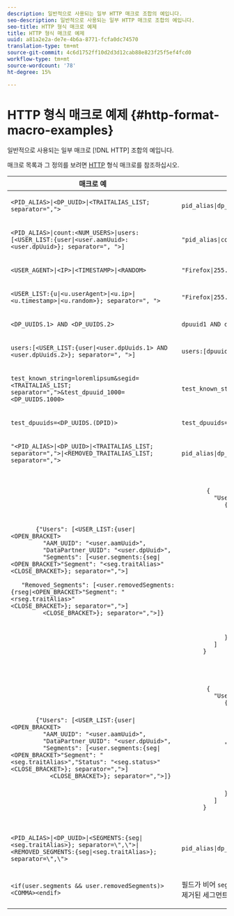 ```yaml
---
description: 일반적으로 사용되는 일부 HTTP 매크로 조합의 예입니다.
seo-description: 일반적으로 사용되는 일부 HTTP 매크로 조합의 예입니다.
seo-title: HTTP 형식 매크로 예제
title: HTTP 형식 매크로 예제
uuid: a81a2e2a-de7e-4b6a-8771-fcfa0dc74570
translation-type: tm+mt
source-git-commit: 4c6d1752ff10d2d3d12cab88e823f25f5ef4fcd0
workflow-type: tm+mt
source-wordcount: '78'
ht-degree: 15%

---
```



# HTTP 형식 매크로 예제 {#http-format-macro-examples}

일반적으로 사용되는 일부 매크로 [!DNL HTTP] 조합의 예입니다.

매크로 목록과 그 정의를 보려면 [HTTP](../formats/web-formats.md) 형식 매크로를 참조하십시오.

<table id="table_D5FAC5D056ED49D79FA883197EF8F42E"> 
 <thead> 
  <tr> 
   <th colname="col1" class="entry"> 매크로 예 </th> 
   <th colname="col2" class="entry"> 출력 형식 </th> 
  </tr> 
 </thead>
 <tbody> 
  <tr> 
   <td colname="col1"> <p> <code>&lt;PID_ALIAS&gt;|&lt;DP_UUID&gt;|&lt;TRAITALIAS_LIST; separator=","&gt;</code> </p> </td> 
   <td colname="col2"> <p> <code>pid_alias|dp_uuid|trait_1,trait_2</code> </p> </td> 
  </tr> 
  <tr> 
   <td colname="col1"> <p> <code>&lt;PID_ALIAS&gt;|count:&lt;NUM_USERS&gt;|users:[&lt;USER_LIST:{user|&lt;user.aamUuid&gt;:&lt;user.dpUuid&gt;}; separator=", "&gt;]</code> </p> </td> 
   <td colname="col2"> <p> <code>"pid_alias|count:2|users:[uuid1:dpuuid1, uuid2:dpuuid2]"</code> </p> </td> 
  </tr> 
  <tr> 
   <td colname="col1"> <p> <code>&lt;USER_AGENT&gt;|&lt;IP&gt;|&lt;TIMESTAMP&gt;|&lt;RANDOM&gt;</code> </p> </td> 
   <td colname="col2"> <p> <code>"Firefox|255.255.255.255|1395758143|42341"</code> </p> </td> 
  </tr> 
  <tr> 
   <td colname="col1"> <p> <code>&lt;USER_LIST:{u|&lt;u.userAgent&gt;|&lt;u.ip&gt;|&lt;u.timestamp&gt;|&lt;u.random&gt;}; separator=", "&gt;</code> </p> </td> 
   <td colname="col2"> <p> <code>"Firefox|255.255.255.255|1395758143|42341"</code> </p> </td> 
  </tr> 
  <tr> 
   <td colname="col1"> <p> <code>&lt;DP_UUIDS.1&gt; AND &lt;DP_UUIDS.2&gt;</code> </p> </td> 
   <td colname="col2"> <p> <code>dpuuid1 AND dpuuid2</code> </p> </td> 
  </tr> 
  <tr> 
   <td colname="col1"> <p> <code>users:[&lt;USER_LIST:{user|&lt;user.dpUuids.1&gt; AND &lt;user.dpUuids.2&gt;}; separator=", "&gt;]</code> </p> </td> 
   <td colname="col2"> <p> <code>users:[dpuuid1 AND dpuuid2]</code> </p> </td> 
  </tr> 
  <tr> 
   <td colname="col1"> <p> <code>test_known_string=loremlipsum&amp;segid=&lt;TRAITALIAS_LIST; separator=","&gt;&amp;test_dpuuid_1000=&lt;DP_UUIDS.1000&gt;</code> </p> </td> 
   <td colname="col2"> <p> <code>test_known_string=loremlipsum&amp;segid=trait_1,trait_2&amp;test_dpuuid_1000=dpuuid_1000</code> </p> </td> 
  </tr> 
  <tr> 
   <td colname="col1"> <p> <code>test_dpuuids=&lt;DP_UUIDS.(DPID)&gt;</code> </p> </td> 
   <td colname="col2"> <p> <code>test_dpuuids=dpuuid2</code> </p> </td> 
  </tr> 
  <tr> 
   <td colname="col1"> <p> <code>"&lt;PID_ALIAS&gt;|&lt;DP_UUID&gt;|&lt;TRAITALIAS_LIST; separator=","&gt;|&lt;REMOVED_TRAITALIAS_LIST; separator=","&gt;</code> </p> </td> 
   <td colname="col2"> <p> <code>pid_alias|dp_uuid|trait_1,trait_2|trait_3,trait_4</code> </p> </td> 
  </tr> 
  <tr> 
   <td colname="col1"> <p> 
     <code>
       {"Users":&nbsp;[&lt;USER_LIST:{user|&lt;OPEN_BRACKET&gt; 
      &nbsp;&nbsp;&nbsp;"AAM_UUID":&nbsp;"&lt;user.aamUuid&gt;", 
      &nbsp;&nbsp;&nbsp;"DataPartner_UUID":&nbsp;"&lt;user.dpUuid&gt;", 
      &nbsp;&nbsp;&nbsp;"Segments":&nbsp;[&lt;user.segments:{seg|&lt;OPEN_BRACKET&gt;"Segment":&nbsp;"&lt;seg.traitAlias&gt;"&lt;CLOSE_BRACKET&gt;};&nbsp;separator=","&gt;] 
      &nbsp;&nbsp;&nbsp;"Removed_Segments":&nbsp;[&lt;user.removedSegments:{rseg|&lt;OPEN_BRACKET&gt;"Segment":&nbsp;"&lt;rseg.traitAlias&gt;"&lt;CLOSE_BRACKET&gt;};&nbsp;separator=","&gt;] 
      &nbsp;&nbsp;&nbsp;&lt;CLOSE_BRACKET&gt;};&nbsp;separator=","&gt;]} 
     </code> </p> </td> 
   <td colname="col2"> <p> 
     <code>
       {&nbsp;&nbsp; 
      &nbsp;&nbsp;&nbsp;"Users":[&nbsp;&nbsp; 
      &nbsp;&nbsp;&nbsp;&nbsp;&nbsp;&nbsp;{&nbsp;&nbsp; 
      &nbsp;&nbsp;&nbsp;&nbsp;&nbsp;&nbsp;&nbsp;&nbsp;&nbsp;"AAM_UUID":"uuid1", 
      &nbsp;&nbsp;&nbsp;&nbsp;&nbsp;&nbsp;&nbsp;&nbsp;&nbsp;"DataPartner_UUID":"dpuuid1", 
      &nbsp;&nbsp;&nbsp;&nbsp;&nbsp;&nbsp;&nbsp;&nbsp;&nbsp;"Segments":[&nbsp;&nbsp; 
      &nbsp;&nbsp;&nbsp;&nbsp;&nbsp;&nbsp;&nbsp;&nbsp;&nbsp;&nbsp;&nbsp;&nbsp;{&nbsp;&nbsp; 
      &nbsp;&nbsp;&nbsp;&nbsp;&nbsp;&nbsp;&nbsp;&nbsp;&nbsp;&nbsp;&nbsp;&nbsp;&nbsp;&nbsp;&nbsp;"Segment":"alias1" 
      &nbsp;&nbsp;&nbsp;&nbsp;&nbsp;&nbsp;&nbsp;&nbsp;&nbsp;&nbsp;&nbsp;&nbsp;}, 
      &nbsp;&nbsp;&nbsp;&nbsp;&nbsp;&nbsp;&nbsp;&nbsp;&nbsp;&nbsp;&nbsp;&nbsp;{&nbsp;&nbsp; 
      &nbsp;&nbsp;&nbsp;&nbsp;&nbsp;&nbsp;&nbsp;&nbsp;&nbsp;&nbsp;&nbsp;&nbsp;&nbsp;&nbsp;&nbsp;"Segment":"alias2" 
      &nbsp;&nbsp;&nbsp;&nbsp;&nbsp;&nbsp;&nbsp;&nbsp;&nbsp;&nbsp;&nbsp;&nbsp;} 
      &nbsp;&nbsp;&nbsp;&nbsp;&nbsp;&nbsp;&nbsp;&nbsp;&nbsp;], 
      &nbsp;&nbsp;&nbsp;&nbsp;&nbsp;&nbsp;&nbsp;&nbsp;&nbsp;"Removed_Segments":[&nbsp;&nbsp; 
      &nbsp;&nbsp;&nbsp;&nbsp;&nbsp;&nbsp;&nbsp;&nbsp;&nbsp;&nbsp;&nbsp;&nbsp;{&nbsp;&nbsp; 
      &nbsp;&nbsp;&nbsp;&nbsp;&nbsp;&nbsp;&nbsp;&nbsp;&nbsp;&nbsp;&nbsp;&nbsp;&nbsp;&nbsp;&nbsp;"Segment":"alias3" 
      &nbsp;&nbsp;&nbsp;&nbsp;&nbsp;&nbsp;&nbsp;&nbsp;&nbsp;&nbsp;&nbsp;&nbsp;}, 
      &nbsp;&nbsp;&nbsp;&nbsp;&nbsp;&nbsp;&nbsp;&nbsp;&nbsp;&nbsp;&nbsp;&nbsp;{&nbsp;&nbsp; 
      &nbsp;&nbsp;&nbsp;&nbsp;&nbsp;&nbsp;&nbsp;&nbsp;&nbsp;&nbsp;&nbsp;&nbsp;&nbsp;&nbsp;&nbsp;"Segment":"alias4" 
      &nbsp;&nbsp;&nbsp;&nbsp;&nbsp;&nbsp;&nbsp;&nbsp;&nbsp;&nbsp;&nbsp;&nbsp;} 
      &nbsp;&nbsp;&nbsp;&nbsp;&nbsp;&nbsp;&nbsp;&nbsp;&nbsp;] 
      &nbsp;&nbsp;&nbsp;&nbsp;&nbsp;&nbsp;} 
      &nbsp;&nbsp;&nbsp;] 
      } 
     </code> </p> </td> 
  </tr> 
  <tr> 
   <td colname="col1"> <p> 
     <code>
       {"Users":&nbsp;[&lt;USER_LIST:{user|&lt;OPEN_BRACKET&gt; 
      &nbsp;&nbsp;&nbsp;"AAM_UUID":&nbsp;"&lt;user.aamUuid&gt;", 
      &nbsp;&nbsp;&nbsp;"DataPartner_UUID":&nbsp;"&lt;user.dpUuid&gt;", 
      &nbsp;&nbsp;&nbsp;"Segments":&nbsp;[&lt;user.segments:{seg|&lt;OPEN_BRACKET&gt;"Segment":&nbsp;"&lt;seg.traitAlias&gt;","Status":&nbsp;"&lt;seg.status&gt;"&lt;CLOSE_BRACKET&gt;};&nbsp;separator=","&gt;] 
      &nbsp;&nbsp;&nbsp;&nbsp;&nbsp;&lt;CLOSE_BRACKET&gt;};&nbsp;separator=","&gt;]} 
     </code> </p> </td> 
   <td colname="col2"> <p> 
     <code>
       {&nbsp;&nbsp; 
      &nbsp;&nbsp;&nbsp;"Users":[&nbsp;&nbsp; 
      &nbsp;&nbsp;&nbsp;&nbsp;&nbsp;&nbsp;{&nbsp;&nbsp; 
      &nbsp;&nbsp;&nbsp;&nbsp;&nbsp;&nbsp;&nbsp;&nbsp;&nbsp;"AAM_UUID":"uuid1", 
      &nbsp;&nbsp;&nbsp;&nbsp;&nbsp;&nbsp;&nbsp;&nbsp;&nbsp;"DataPartner_UUID":"dpuuid1", 
      &nbsp;&nbsp;&nbsp;&nbsp;&nbsp;&nbsp;&nbsp;&nbsp;&nbsp;"Segments":[&nbsp;&nbsp; 
      &nbsp;&nbsp;&nbsp;&nbsp;&nbsp;&nbsp;&nbsp;&nbsp;&nbsp;&nbsp;&nbsp;&nbsp;{&nbsp;&nbsp; 
      &nbsp;&nbsp;&nbsp;&nbsp;&nbsp;&nbsp;&nbsp;&nbsp;&nbsp;&nbsp;&nbsp;&nbsp;&nbsp;&nbsp;&nbsp;"Segment":"alias1" 
      &nbsp;&nbsp;&nbsp;&nbsp;&nbsp;&nbsp;"Status":"1" 
      &nbsp;&nbsp;&nbsp;&nbsp;&nbsp;&nbsp;&nbsp;&nbsp;&nbsp;&nbsp;&nbsp;&nbsp;}, 
      &nbsp;&nbsp;&nbsp;&nbsp;&nbsp;&nbsp;&nbsp;&nbsp;&nbsp;&nbsp;&nbsp;&nbsp;{&nbsp;&nbsp; 
      &nbsp;&nbsp;&nbsp;&nbsp;&nbsp;&nbsp;&nbsp;&nbsp;&nbsp;&nbsp;&nbsp;&nbsp;&nbsp;&nbsp;&nbsp;"Segment":"alias2" 
      &nbsp;&nbsp;&nbsp;&nbsp;&nbsp;&nbsp;&nbsp;&nbsp;&nbsp;&nbsp;&nbsp;&nbsp;&nbsp;&nbsp;&nbsp;"Status":"0" 
      &nbsp;&nbsp;&nbsp;&nbsp;&nbsp;&nbsp;&nbsp;&nbsp;&nbsp;&nbsp;&nbsp;&nbsp;} 
      &nbsp;&nbsp;&nbsp;&nbsp;&nbsp;&nbsp;&nbsp;&nbsp;&nbsp;] 
      &nbsp;&nbsp;&nbsp;&nbsp;&nbsp;&nbsp;} 
      &nbsp;&nbsp;&nbsp;] 
      } 
     </code> </p> </td> 
  </tr> 
  <tr> 
   <td colname="col1"> <p> <code>&lt;PID_ALIAS&gt;|&lt;DP_UUID&gt;|&lt;SEGMENTS:{seg|&lt;seg.traitAlias&gt;}; separator=\",\"&gt;|&lt;REMOVED_SEGMENTS:{seg|&lt;seg.traitAlias&gt;}; separator=\",\"&gt;</code> </p> </td> 
   <td colname="col2"> <p> <code>pid_alias|dp_uuid|trait_1,trait_2|trait_3,trait_4</code> </p> </td> 
  </tr> 
  <tr> 
   <td colname="col1"> <p> <code>&lt;if(user.segments &amp;&amp; user.removedSegments)&gt;&lt;COMMA&gt;&lt;endif&gt;</code> </p> </td> 
   <td colname="col2"> <p>필드가 비어 <code>segments</code> 있고 비어 <code>removedSegments</code> 있지 않으면 쉼표를 인쇄합니다. 세그먼트 및 제거된 세그먼트에 대한 목록을 연결할 때 이 조건을 POST 요청에 사용할 수 있습니다. </p> </td> 
  </tr> 
 </tbody> 
</table>
